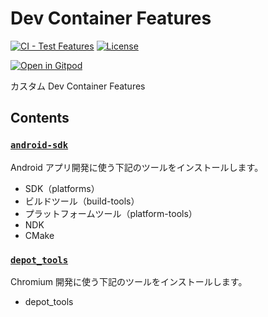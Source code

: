 # Dev Container Features

[![CI - Test Features](https://github.com/CASL0/devcontainer-features/actions/workflows/test.yaml/badge.svg)](https://github.com/CASL0/devcontainer-features/actions/workflows/test.yaml)
[![License](https://black.readthedocs.io/en/stable/_static/license.svg)](LICENSE)

[![Open in Gitpod](https://gitpod.io/button/open-in-gitpod.svg)](https://gitpod.io/#https://github.com/CASL0/devcontainer-features)

カスタム Dev Container Features

## Contents

### [`android-sdk`](src/android-sdk/README.md)

Android アプリ開発に使う下記のツールをインストールします。

- SDK（platforms）
- ビルドツール（build-tools）
- プラットフォームツール（platform-tools）
- NDK
- CMake

### [`depot_tools`](src/depot_tools/README.md)

Chromium 開発に使う下記のツールをインストールします。

- depot_tools
